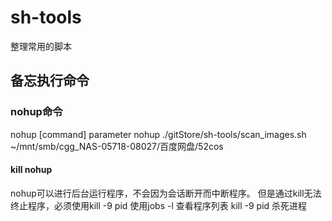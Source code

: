 # sh-tools
整理常用的脚本

## 备忘执行命令
### nohup命令

  nohup [command] parameter
  nohup ./gitStore/sh-tools/scan_images.sh ~/mnt/smb/cgg_NAS-05718-08027/百度网盘/52cos

#### kill nohup
  nohup可以进行后台运行程序，不会因为会话断开而中断程序。 但是通过kill无法终止程序，必须使用kill -9 pid 使用jobs -l 查看程序列表 kill -9 pid 杀死进程

